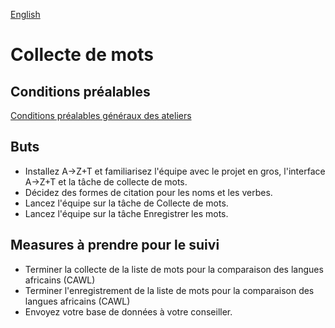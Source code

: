 <a href="fr/WORD_COLLECTION.md">English</a>

# <a>Collecte de mots</a>

## Conditions préalables

[Conditions préalables généraux des ateliers](../WORKSHOPS.md#Prerequisites)

## Buts

- Installez A→Z+T et familiarisez l'équipe avec le projet en gros, l'interface A→Z+T et la tâche de collecte de mots.
- Décidez des formes de citation pour les noms et les verbes.
- Lancez l'équipe sur la tâche de Collecte de mots.
- Lancez l'équipe sur la tâche Enregistrer les mots.

## Measures à prendre pour le suivi

- Terminer la collecte de la liste de mots pour la comparaison des langues africains (CAWL)
- Terminer l'enregistrement de la liste de mots pour la comparaison des langues africains (CAWL)
- Envoyez votre base de données à votre conseiller.
